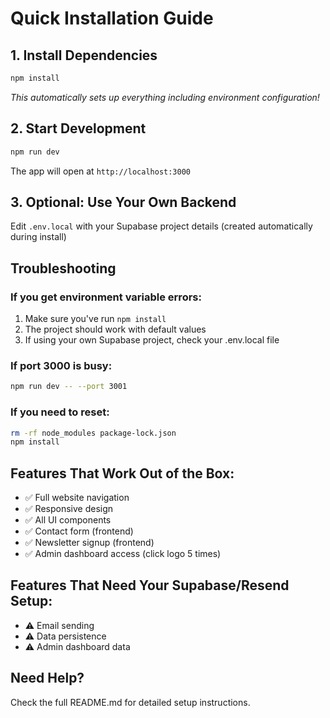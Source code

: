 # Quick Installation Guide

## 1. Install Dependencies
```bash
npm install
```
*This automatically sets up everything including environment configuration!*

## 2. Start Development
```bash
npm run dev
```
The app will open at `http://localhost:3000`

## 3. Optional: Use Your Own Backend
Edit `.env.local` with your Supabase project details (created automatically during install)

## Troubleshooting

### If you get environment variable errors:
1. Make sure you've run `npm install`
2. The project should work with default values
3. If using your own Supabase project, check your .env.local file

### If port 3000 is busy:
```bash
npm run dev -- --port 3001
```

### If you need to reset:
```bash
rm -rf node_modules package-lock.json
npm install
```

## Features That Work Out of the Box:
- ✅ Full website navigation
- ✅ Responsive design
- ✅ All UI components
- ✅ Contact form (frontend)
- ✅ Newsletter signup (frontend)
- ✅ Admin dashboard access (click logo 5 times)

## Features That Need Your Supabase/Resend Setup:
- ⚠️ Email sending
- ⚠️ Data persistence
- ⚠️ Admin dashboard data

## Need Help?
Check the full README.md for detailed setup instructions.